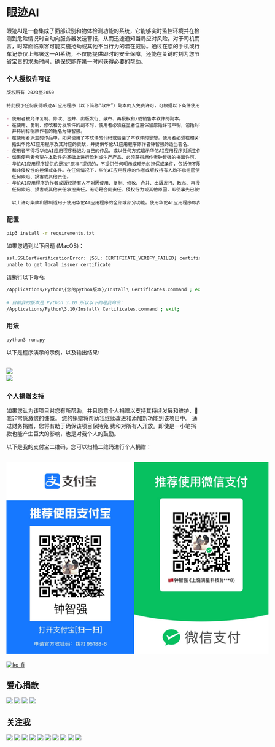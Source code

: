 # 眼迹AI
眼迹AI是一套集成了面部识别和物体检测功能的系统，它能够实时监控环境并在检测到危险情况时自动向服务器发送警报，从而迅速通知当局应对风险。对于司机而言，时常面临乘客可能实施抢劫或其他不当行为的潜在威胁。通过在您的手机或行车记录仪上部署这一AI系统，不仅能提供即时的安全保障，还能在关键时刻为您节省宝贵的求助时间，确保您能在第一时间获得必要的帮助。

### 个人授权许可证
```markdown
版权所有 2023至2050

特此授予任何获得眼迹AI应用程序（以下简称“软件”）副本的人免费许可，可根据以下条件使用软件：

- 使用者被允许复制、修改、合并、出版发行、散布、再授权和/或销售本软件的副本。
- 在使用、复制、修改和分发软件的副本时，使用者必须在显著位置保留原始许可声明，包括对华佗AI应用程序的适当署名，
  并特别标明原作者的姓名为钟智强。
- 在使用者派生的作品中，如果使用了本软件的代码或借鉴了本软件的思想，使用者必须在相关代码、文档或其他材料中明确
  指出华佗AI应用程序及其对应的贡献，并提供华佗AI应用程序原作者钟智强的适当署名。
- 使用者不得将华佗AI应用程序标记为自己的作品，或以任何方式暗示华佗AI应用程序对派生作品的认可或支持。
- 如果使用者希望在本软件的基础上进行盈利或生产产品，必须获得原作者钟智强的书面许可。
- 华佗AI应用程序提供的是按"原样"提供的，不提供任何明示或暗示的担保或条件，包括但不限于对适销性、特定用途适用性
  和非侵权性的担保或条件。在任何情况下，华佗AI应用程序的作者或版权持有人均不承担因使用或无法使用本软件所引起的
  任何索赔、损害或其他责任。
- 华佗AI应用程序的作者或版权持有人不对因使用、复制、修改、合并、出版发行、散布、再授权和/或销售本软件而产生的
  任何索赔、损害或其他责任承担责任，无论是合同责任、侵权行为或其他原因，即使事先已被告知发生此类损害的可能性。 
  
  以上许可条款和限制适用于使用华佗AI应用程序的全部或部分功能。使用华佗AI应用程序即表示接受本许可证的条款和条件。
```


### 配置
```bash
pip3 install -r requirements.txt
```

如果您遇到以下问题 (MacOS)：
```bash
ssl.SSLCertVerificationError: [SSL: CERTIFICATE_VERIFY_FAILED] certificate verify failed: 
unable to get local issuer certificate
```
请执行以下命令: 
```bash
/Applications/Python\{您的python版本}/Install\ Certificates.command ; exit;

# 目前我的版本是 Python 3.10 所以以下的是我命令:
/Applications/Python\3.10/Install\ Certificates.command ; exit;
```

### 用法

```bash
python3 run.py
```

以下是程序演示的示例，以及输出结果:

<br />
<img src="assets/截图/截屏2024-05-23 下午4.01.13.png" style="height: auto !important; width: auto !important;"> 
<br />
<img src="assets/截图/截屏2024-05-23 下午4.01.24.png" style="height: auto !important; width: auto !important;">


### 个人捐赠支持
如果您认为该项目对您有所帮助，并且愿意个人捐赠以支持其持续发展和维护，🥰我非常感激您的慷慨。
您的捐赠将帮助我继续改进和添加新功能到该项目中。 通过财务捐赠，您将有助于确保该项目保持免
费和对所有人开放。即使是一小笔捐款也能产生巨大的影响，也是对我个人的鼓励。

以下是我的支付宝二维码，您可以扫描二维码进行个人捐赠：

<br />
<div style="display: flex; justify-content: space-between; margin-bottom: 20px;">
  <img src="https://github.com/ctkqiang/ctkqiang/blob/main/assets/IMG_9863.jpg?raw=true" style="height: 500px !important; width: 350px !important;">
 
  <img src="https://github.com/ctkqiang/ctkqiang/blob/main/assets/IMG_9859.JPG?raw=true" style="height: 500px !important; width: 350px !important;">
</div>


[![ko-fi](https://ko-fi.com/img/githubbutton_sm.svg)](https://ko-fi.com/F1F5VCZJU)



## 爱心捐款
<a href="https://qr.alipay.com/fkx19369scgxdrkv8mxso92"><img src="https://img.shields.io/badge/alipay-00A1E9?style=for-the-badge&logo=alipay&logoColor=white"></a> <a href="https://ko-fi.com/F1F5VCZJU"><img src="https://img.shields.io/badge/Ko--fi-F16061?style=for-the-badge&logo=ko-fi&logoColor=white"></a> <a href="https://www.paypal.com/paypalme/ctkqiang"><img src="https://img.shields.io/badge/PayPal-00457C?style=for-the-badge&logo=paypal&logoColor=white"></a> <a href="https://donate.stripe.com/00gg2nefu6TK1LqeUY"><img src="https://img.shields.io/badge/Stripe-626CD9?style=for-the-badge&logo=Stripe&logoColor=white"></a>

## 关注我
<a href="https://twitch.tv/ctkqiang"><img src="https://img.shields.io/badge/Twitch-9146FF?style=for-the-badge&logo=twitch&logoColor=white"></a> <a href="https://open.spotify.com/user/22sblyn4dsymya3xinw3umhai"><img src="https://img.shields.io/badge/Spotify-1ED760?&style=for-the-badge&logo=spotify&logoColor=white"></a> <a href="https://www.tiktok.com/@ctkqiang"><img src="https://img.shields.io/badge/TikTok-000000?style=for-the-badge&logo=tiktok&logoColor=white"></a> <a href="https://stackoverflow.com/users/10758321/%e9%92%9f%e6%99%ba%e5%bc%ba"><img src="https://img.shields.io/badge/Stack_Overflow-FE7A16?style=for-the-badge&logo=stack-overflow&logoColor=white"></a> <a href="https://www.facebook.com/JohnMelodyme/"><img src="https://img.shields.io/badge/Facebook-1877F2?style=for-the-badge&logo=facebook&logoColor=white"></a> <a href="https://github.com/ctkqiang"><img src="https://img.shields.io/badge/GitHub-100000?style=for-the-badge&logo=github&logoColor=white"></a> <a href="https://www.instagram.com/ctkqiang"><img src="https://img.shields.io/badge/Instagram-E4405F?style=for-the-badge&logo=instagram&logoColor=white"></a> <a href="https://www.linkedin.com/in/ctkqiang/"><img src="https://img.shields.io/badge/LinkedIn-0077B5?style=for-the-badge&logo=linkedin&logoColor=white"></a> <a href="https://linktr.ee/ctkqiang.official"><img src="https://img.shields.io/badge/linktree-39E09B?style=for-the-badge&logo=linktree&logoColor=white"></a> <a href="https://github.com/ctkqiang/ctkqiang/blob/main/assets/IMG_9245.JPG?raw=true"><img src="https://img.shields.io/badge/WeChat-07C160?style=for-the-badge&logo=wechat&logoColor=white"></a>


 
